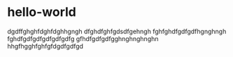 # hello-world

dgdffghghfdghfdghhgngh
dfghdfghfgdsdfgehngh
fghfghdfgdfgdfhgnghngh
fghdfgdfgdfgdfgdfgdfg
gfhdfgdfgdfgghnghnghnghn
hhgfhgghfghfgfdgdfgdfgd
